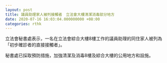 ```yaml
---
layout: post
title: 議員助理家人被列接觸者　立法會大樓清潔消毒部分地方
date: 2020-07-16 16:03:04.000000000 +08:00
categories: rthk
---
```


立法會秘書處表示，一名在立法會綜合大樓8樓工作的議員助理的同住家人被列為「初步確診者的直接接觸者」。

秘書處已採取預防措施，加強清潔及消毒8樓及綜合大樓的公用地方和設施。
